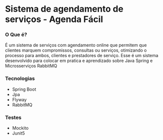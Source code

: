 # Sistema de agendamento de serviços - Agenda Fácil

### O Que é?
É um sistema de serviços com agendamento online que permitem que clientes marquem compromissos, consultas ou serviços, otimizando o processo para ambos, clientes e prestadores de serviço.
Esse é um sistema desenvolvido para colocar em pratica e aprendizado sobre Java Spring e Microsserviços RabbitMQ

### Tecnologias
- Spring Boot
- Jpa
- Flyway
- RabbitMQ

### Testes
- Mockito
- Junit5


